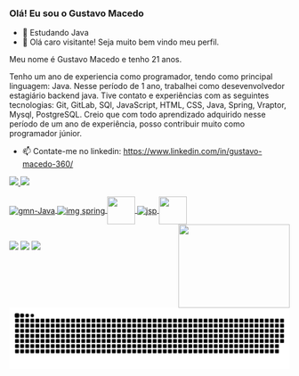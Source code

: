 ### Olá! Eu sou o Gustavo Macedo

- 🌱 Estudando Java
- 💬 Olá caro visitante! Seja muito bem vindo meu perfil.

Meu nome é Gustavo Macedo e tenho 21 anos.

Tenho um ano de experiencia como programador, tendo como principal linguagem: Java. Nesse período de 1 ano, trabalhei como desevenvolvedor estagiário backend java.
Tive contato e experiências com as seguintes tecnologias: Git, GitLab, SQl, JavaScript, HTML, CSS, Java, Spring, Vraptor, Mysql, PostgreSQL.
Creio que com todo aprendizado adquirido nesse período de um ano de experiência, posso contribuir muito como programador júnior.

- 📫 Contate-me no linkedin: https://www.linkedin.com/in/gustavo-macedo-360/

 <div>
  <a href="https://github.com/gmn-95">
  <img height="180em" src="https://github-readme-stats.vercel.app/api?username=gmn-95&show_icons=true&theme=blue-green&include_all_commits=true&count_private=true"/>
  <img height="179em" src="https://github-readme-stats.vercel.app/api/top-langs/?username=gmn-95&layout=compact&langs_count=7&theme=blue-green"/>
</div>
  <div style="display: inline_block"><br>
  <img align="center" alt="gmn-Java" height="55" width="55" src="https://cdn.jsdelivr.net/gh/devicons/devicon/icons/java/java-original-wordmark.svg">
   
   <img align="center" alt="img spring" height="50" width="50" src="https://cdn.jsdelivr.net/gh/devicons/devicon/icons/spring/spring-original.svg" />
   
   
   <img align="center" height="50" width="50" src="https://cdn.jsdelivr.net/gh/devicons/devicon/icons/git/git-original.svg" />
          
   
   <img align="center" alt="jsp" height="50" width="50" src="https://user-images.githubusercontent.com/80294306/166163129-01edad79-a6e6-4d8c-ba70-f72f0601d772.png">
   
   
   <img align="center" height="50" width="50" src="https://cdn.jsdelivr.net/gh/devicons/devicon/icons/gitlab/gitlab-original-wordmark.svg" />
          
   

  <img align="right" alt="" height="150" width="200" src="https://camo.githubusercontent.com/4c8d92806e3c2322a2c390ffa0019c1d6f78a4d82108aa6946863ae362a763c8/68747470733a2f2f69322e77702e636f6d2f616c6c68746163636573732e696e666f2f77702d636f6e74656e742f75706c6f6164732f323031382f30332f70726f6772616d6d696e672e6769663f6669743d313238312532433731362673736c3d31">
  
</div>
  
  ##
  
  <div> 
  <a href="https://www.instagram.com/gmn_95/" target="_blank"><img src="https://img.shields.io/badge/-Instagram-%23E4405F?style=for-the-badge&logo=instagram&logoColor=white" target="_blank"></a>
 <a href="https://discord.com/channels/Gustavo.Macedo#4172" target="_blank"><img src="https://img.shields.io/badge/Discord-7289DA?style=for-the-badge&logo=discord&logoColor=white" target="_blank"></a> 
  <a href="https://www.linkedin.com/in/gustavo-macedo-do-nascimento-86a6341aa/" target="_blank"><img src="https://img.shields.io/badge/-LinkedIn-%230077B5?style=for-the-badge&logo=linkedin&logoColor=white" target="_blank"></a> 
 
  ![Snake animation](https://github.com/gmn-95/gmn-95/blob/output/github-contribution-grid-snake.svg)
 
</div>

